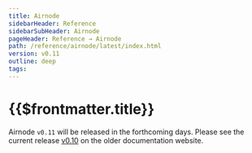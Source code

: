 ```yaml
---
title: Airnode
sidebarHeader: Reference
sidebarSubHeader: Airnode
pageHeader: Reference → Airnode
path: /reference/airnode/latest/index.html
version: v0.11
outline: deep
tags:
---
```


<VersionWarning />

<PageHeader />

<SearchHighlight />

# {{$frontmatter.title}}

Airnode `v0.11` will be released in the forthcoming days. Please see the current
release
[v0.10<ExternalLinkImage/>](https://api3dao.github.io/api3-docs/airnode/v0.10/)
on the older documentation website.
